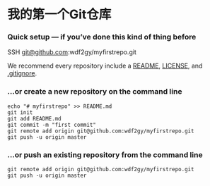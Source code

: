 # 我的第一个Git仓库

### **Quick setup** — if you’ve done this kind of thing before

SSH  git@github.com:wdf2gy/myfirstrepo.git

We recommend every repository include a [README](https://github.com/wdf2gy/myfirstrepo/new/master?readme=1), [LICENSE](https://github.com/wdf2gy/myfirstrepo/new/master?filename=LICENSE.md), and [.gitignore](https://github.com/wdf2gy/myfirstrepo/new/master?filename=.gitignore).

### …or create a new repository on the command line

```
echo "# myfirstrepo" >> README.md
git init
git add README.md
git commit -m "first commit"
git remote add origin git@github.com:wdf2gy/myfirstrepo.git
git push -u origin master

```

### …or push an existing repository from the command line

```
git remote add origin git@github.com:wdf2gy/myfirstrepo.git
git push -u origin master
```